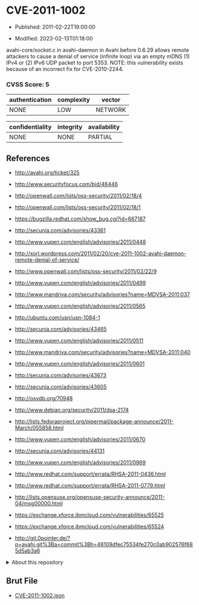# CVE-2011-1002

- Published: 2011-02-22T19:00:00

- Modified: 2023-02-13T01:18:00

avahi-core/socket.c in avahi-daemon in Avahi before 0.6.29 allows remote attackers to cause a denial of service (infinite loop) via an empty mDNS (1) IPv4 or (2) IPv6 UDP packet to port 5353. NOTE: this vulnerability exists because of an incorrect fix for CVE-2010-2244.

### CVSS Score: **5**

| authentication | complexity | vector |
| --- | --- | --- |
| NONE | LOW | NETWORK |

| confidentiality | integrity | availability |
| --- | --- | --- |
| NONE | NONE | PARTIAL |

## References

* http://avahi.org/ticket/325

* http://www.securityfocus.com/bid/46446

* http://openwall.com/lists/oss-security/2011/02/18/4

* http://openwall.com/lists/oss-security/2011/02/18/1

* https://bugzilla.redhat.com/show_bug.cgi?id=667187

* http://secunia.com/advisories/43361

* http://www.vupen.com/english/advisories/2011/0448

* http://xorl.wordpress.com/2011/02/20/cve-2011-1002-avahi-daemon-remote-denial-of-service/

* http://www.openwall.com/lists/oss-security/2011/02/22/9

* http://www.vupen.com/english/advisories/2011/0499

* http://www.mandriva.com/security/advisories?name=MDVSA-2011:037

* http://www.vupen.com/english/advisories/2011/0565

* http://ubuntu.com/usn/usn-1084-1

* http://secunia.com/advisories/43465

* http://www.vupen.com/english/advisories/2011/0511

* http://www.mandriva.com/security/advisories?name=MDVSA-2011:040

* http://www.vupen.com/english/advisories/2011/0601

* http://secunia.com/advisories/43673

* http://secunia.com/advisories/43605

* http://osvdb.org/70948

* http://www.debian.org/security/2011/dsa-2174

* http://lists.fedoraproject.org/pipermail/package-announce/2011-March/055858.html

* http://www.vupen.com/english/advisories/2011/0670

* http://secunia.com/advisories/44131

* http://www.vupen.com/english/advisories/2011/0969

* http://www.redhat.com/support/errata/RHSA-2011-0436.html

* http://www.redhat.com/support/errata/RHSA-2011-0779.html

* http://lists.opensuse.org/opensuse-security-announce/2011-04/msg00000.html

* https://exchange.xforce.ibmcloud.com/vulnerabilities/65525

* https://exchange.xforce.ibmcloud.com/vulnerabilities/65524

* http://git.0pointer.de/?p=avahi.git%3Ba=commit%3Bh=46109dfec75534fe270c0ab902576f685d5ab3a6

<details>
<summary>About this repository</summary> 

  This repository is part of the project [Live Hack CVE](https://github.com/Live-Hack-CVE). Main website can be found [www.live-hack.org](https://www.live-hack.org) 
  
  Made by [Sn0wAlice](https://github.com/Sn0wAlice) for the people that care about security and need to have a feed of the latest CVEs. Hope you enjoy it, don't forget to star the repo and follow me on [Twitter](https://twitter.com/Sn0wAlice) and [Github](https://github.com/Sn0wAlice). And that is my [personnal website](https://www.alice-snow.me/)

  - [Home Page](https://github.com/Live-Hack-CVE)
  - [Framework](https://github.com/Live-Hack-CVE/cve-framework)
  - [CVE database](https://github.com/Live-Hack-CVE/full_database)
  - [Changelog](https://github.com/Live-Hack-CVE/Changelog)
</details>

## Brut File

* [CVE-2011-1002.json](https://raw.githubusercontent.com/Live-Hack-CVE/full_database/main/cves/2011/CVE-2011-1002.json)

